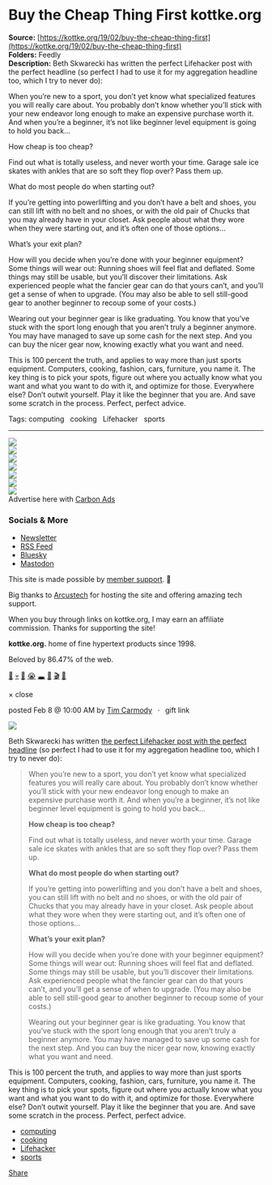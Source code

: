 # Buy the Cheap Thing First kottke.org

**Source:** [https://kottke.org/19/02/buy-the-cheap-thing-first](https://kottke.org/19/02/buy-the-cheap-thing-first)  
**Folders:** Feedly  
**Description:** Beth Skwarecki has written the perfect Lifehacker post with the perfect headline (so perfect I had to use it for my aggregation headline too, which I try to never do):

When you’re new to a sport, you don’t yet know what specialized features you will really care about. You probably don’t know whether you’ll stick with your new endeavor long enough to make an expensive purchase worth it. And when you’re a beginner, it’s not like beginner level equipment is going to hold you back…

How cheap is too cheap?

Find out what is totally useless, and never worth your time. Garage sale ice skates with ankles that are so soft they flop over? Pass them up.

What do most people do when starting out?

If you’re getting into powerlifting and you don’t have a belt and shoes, you can still lift with no belt and no shoes, or with the old pair of Chucks that you may already have in your closet. Ask people about what they wore when they were starting out, and it’s often one of those options…

What’s your exit plan?

How will you decide when you’re done with your beginner equipment? Some things will wear out: Running shoes will feel flat and deflated. Some things may still be usable, but you’ll discover their limitations. Ask experienced people what the fancier gear can do that yours can’t, and you’ll get a sense of when to upgrade. (You may also be able to sell still-good gear to another beginner to recoup some of your costs.)

Wearing out your beginner gear is like graduating. You know that you’ve stuck with the sport long enough that you aren’t truly a beginner anymore. You may have managed to save up some cash for the next step. And you can buy the nicer gear now, knowing exactly what you want and need.

This is 100 percent the truth, and applies to way more than just sports equipment. Computers, cooking, fashion, cars, furniture, you name it. The key thing is to pick your spots, figure out where you actually know what you want and what you want to do with it, and optimize for those. Everywhere else? Don’t outwit yourself. Play it like the beginner that you are. And save some scratch in the process. Perfect, perfect advice.

Tags: computing   cooking   Lifehacker   sports

---

<div>

<div>

<div>


<div>
<a href="https://kottke.org/"><img src="https://kottke.org/cdn-cgi/image/format=auto,fit=scale-down,width=200,metadata=none/images/2024/logo-colors/color-9.jpg"></a>




</div>


<div><img src="https://kottke.org/cdn-cgi/image/format=auto,fit=scale-down,width=200,metadata=none/images/2024/logo-colors/circle-mask.png">



</div>


<div>
<a href="https://kottke.org/"><img src="https://kottke.org/cdn-cgi/image/format=auto,fit=scale-down,width=200,metadata=none/images/2024/logo-colors/color-1.jpg"></a>



</div>


<div><img src="https://kottke.org/cdn-cgi/image/format=auto,fit=scale-down,width=200,metadata=none/images/2024/logo-colors/circle-mask.png">



</div>


<div>
<a href="https://kottke.org/"><img src="https://kottke.org/cdn-cgi/image/format=auto,fit=scale-down,width=200,metadata=none/images/2024/logo-colors/color-26.jpg"></a>



</div>


<div><img src="https://kottke.org/cdn-cgi/image/format=auto,fit=scale-down,width=200,metadata=none/images/2024/logo-colors/circle-mask.png">



</div>


<div>
<a href="https://kottke.org/"><img src="https://kottke.org/cdn-cgi/image/format=auto,fit=scale-down,width=200,metadata=none/images/2024/logo-colors/color-8.jpg"></a>




</div>



</div>
</div>





<div>


<div>Advertise here with <a href="http://carbonads.net/?utm_source=kottkeorg&amp;utm_medium=ad_via_link&amp;utm_campaign=in_unit&amp;utm_term=carbon">Carbon Ads</a></div>
</div>

<div>
<div>

<h3>Socials &amp; More</h3>

<ul>
<li><a href="https://kottke.org/newsletter">Newsletter</a></li>
<li><a href="http://feeds.kottke.org/main">RSS Feed</a></li>
<li><a href="https://bsky.app/profile/kottke.org">Bluesky</a></li>
<li><a href="https://mastodon.social/@kottke">Mastodon</a></li>
</ul>

</div>

<p>This site is made possible by <a href="https://kottke.org/members">member support</a>. 💞</p>

<p>Big thanks to <a href="https://www.arcustech.com/">Arcustech</a> for hosting the site and offering amazing tech support.</p>

<p>When you buy through links on kottke.org, I may earn an affiliate commission. Thanks for supporting the site!</p>

<p><strong>kottke.org.</strong> home of fine hypertext products since 1998.</p>

<p>Beloved by 86.47% of the web.</p>

<p><a href="https://kottke.org/tag/burgers">🍔</a>  <a href="https://kottke.org/tag/death">💀</a>  <a href="https://kottke.org/tag/photography">📸</a>  <a href="https://kottke.org/tag/crying%20at%20work">😭</a>  <a href="https://kottke.org/tag/black%20holes">🕳️</a>  <a href="https://kottke.org/tag/Old%20Custer">🤠</a>  <a href="https://kottke.org/tag/film%20school">🎬</a>  <a href="https://kottke.org/tag/potatoes">🥔</a></p></div>

<div>


<div>
  <div>× close</div>
  <div>
    
    
  </div>
</div>




<div>
<div>

posted <time>Feb  8 @ 10:00 AM</time> by <a href="http://snarkmarket.com/">Tim Carmody</a><span>  ·  <span>gift link</span></span>



</div>




<p><img src="https://kottke.org/19/02/metadata=none/plus/misc/images/cast%20iron%20skillets.jpg"></p>

<p>Beth Skwarecki has written <a href="https://vitals.lifehacker.com/buy-the-cheap-thing-first-1832358114">the perfect Lifehacker post with the perfect headline</a> (so perfect I had to use it for my aggregation headline too, which I try to never do):</p>

<blockquote><p>When you’re new to a sport, you don’t yet know what specialized features you will really care about. You probably don’t know whether you’ll stick with your new endeavor long enough to make an expensive purchase worth it. And when you’re a beginner, it’s not like beginner level equipment is going to hold you back…</p>

<p><strong>How cheap is too cheap?</strong></p>

<p>Find out what is totally useless, and never worth your time. Garage sale ice skates with ankles that are so soft they flop over? Pass them up.</p>

<p><strong>What do most people do when starting out?</strong></p>

<p>If you’re getting into powerlifting and you don’t have a belt and shoes, you can still lift with no belt and no shoes, or with the old pair of Chucks that you may already have in your closet. Ask people about what they wore when they were starting out, and it’s often one of those options…</p>

<p><strong>What’s your exit plan?</strong></p>

<p>How will you decide when you’re done with your beginner equipment? Some things will wear out: Running shoes will feel flat and deflated. Some things may still be usable, but you’ll discover their limitations. Ask experienced people what the fancier gear can do that yours can’t, and you’ll get a sense of when to upgrade. (You may also be able to sell still-good gear to another beginner to recoup some of your costs.)</p>

<p>Wearing out your beginner gear is like graduating. You know that you’ve stuck with the sport long enough that you aren’t truly a beginner anymore. You may have managed to save up some cash for the next step. And you can buy the nicer gear now, knowing exactly what you want and need.</p></blockquote>

<p>This is 100 percent the truth, and applies to way more than just sports equipment. Computers, cooking, fashion, cars, furniture, you name it. The key thing is to pick your spots, figure out where you actually know what you want and what you want to do with it, and optimize for those. Everywhere else? Don’t outwit yourself. Play it like the beginner that you are. And save some scratch in the process. Perfect, perfect advice.</p>

<ul><li><a href="https://kottke.org/tag/computing">computing</a></li><li><a href="https://kottke.org/tag/cooking">cooking</a></li><li><a href="https://kottke.org/tag/Lifehacker">Lifehacker</a></li><li><a href="https://kottke.org/tag/sports">sports</a></li></ul>






<div>




<a href="https://kottke.org/19/02/buy-the-cheap-thing-first"><span>Share</span></a>
</div>

</div>








</div>




</div>
